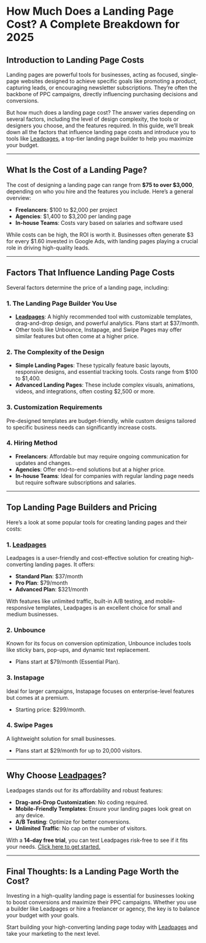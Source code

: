 # How Much Does a Landing Page Cost? A Complete Breakdown for 2025

## Introduction to Landing Page Costs

Landing pages are powerful tools for businesses, acting as focused, single-page websites designed to achieve specific goals like promoting a product, capturing leads, or encouraging newsletter subscriptions. They’re often the backbone of PPC campaigns, directly influencing purchasing decisions and conversions.

But how much does a landing page cost? The answer varies depending on several factors, including the level of design complexity, the tools or designers you choose, and the features required. In this guide, we’ll break down all the factors that influence landing page costs and introduce you to tools like [Leadpages](https://bit.ly/LEadPages), a top-tier landing page builder to help you maximize your budget.

---

## What Is the Cost of a Landing Page?

The cost of designing a landing page can range from **$75 to over $3,000**, depending on who you hire and the features you include. Here’s a general overview:

- **Freelancers**: $100 to $2,000 per project
- **Agencies**: $1,400 to $3,200 per landing page
- **In-house Teams**: Costs vary based on salaries and software used

While costs can be high, the ROI is worth it. Businesses often generate $3 for every $1.60 invested in Google Ads, with landing pages playing a crucial role in driving high-quality leads.

---

## Factors That Influence Landing Page Costs

Several factors determine the price of a landing page, including:

### 1. **The Landing Page Builder You Use**

- **[Leadpages](https://bit.ly/LEadPages)**: A highly recommended tool with customizable templates, drag-and-drop design, and powerful analytics. Plans start at $37/month.
- Other tools like Unbounce, Instapage, and Swipe Pages may offer similar features but often come at a higher price.

### 2. **The Complexity of the Design**

- **Simple Landing Pages**: These typically feature basic layouts, responsive designs, and essential tracking tools. Costs range from $100 to $1,400.
- **Advanced Landing Pages**: These include complex visuals, animations, videos, and integrations, often costing $2,500 or more.

### 3. **Customization Requirements**

Pre-designed templates are budget-friendly, while custom designs tailored to specific business needs can significantly increase costs.

### 4. **Hiring Method**

- **Freelancers**: Affordable but may require ongoing communication for updates and changes.
- **Agencies**: Offer end-to-end solutions but at a higher price.
- **In-house Teams**: Ideal for companies with regular landing page needs but require software subscriptions and salaries.

---

## Top Landing Page Builders and Pricing

Here’s a look at some popular tools for creating landing pages and their costs:

### 1. **[Leadpages](https://bit.ly/LEadPages)**

Leadpages is a user-friendly and cost-effective solution for creating high-converting landing pages. It offers:

- **Standard Plan**: $37/month
- **Pro Plan**: $79/month
- **Advanced Plan**: $321/month

With features like unlimited traffic, built-in A/B testing, and mobile-responsive templates, Leadpages is an excellent choice for small and medium businesses.

### 2. **Unbounce**

Known for its focus on conversion optimization, Unbounce includes tools like sticky bars, pop-ups, and dynamic text replacement.

- Plans start at $79/month (Essential Plan).

### 3. **Instapage**

Ideal for larger campaigns, Instapage focuses on enterprise-level features but comes at a premium.

- Starting price: $299/month.

### 4. **Swipe Pages**

A lightweight solution for small businesses.

- Plans start at $29/month for up to 20,000 visitors.

---

## Why Choose [Leadpages](https://bit.ly/LEadPages)?

Leadpages stands out for its affordability and robust features:

- **Drag-and-Drop Customization**: No coding required.
- **Mobile-Friendly Templates**: Ensure your landing pages look great on any device.
- **A/B Testing**: Optimize for better conversions.
- **Unlimited Traffic**: No cap on the number of visitors.

With a **14-day free trial**, you can test Leadpages risk-free to see if it fits your needs. [Click here to get started.](https://bit.ly/LEadPages)

---

## Final Thoughts: Is a Landing Page Worth the Cost?

Investing in a high-quality landing page is essential for businesses looking to boost conversions and maximize their PPC campaigns. Whether you use a builder like Leadpages or hire a freelancer or agency, the key is to balance your budget with your goals.

Start building your high-converting landing page today with [Leadpages](https://bit.ly/LEadPages) and take your marketing to the next level.
